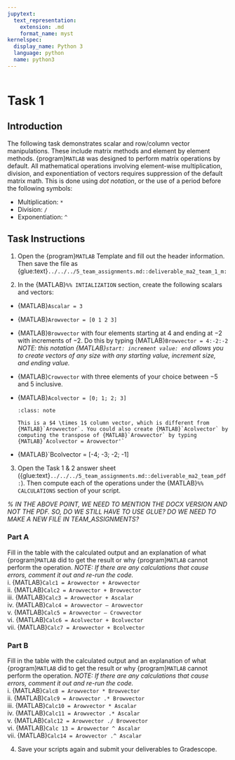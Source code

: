 ```yaml
---
jupytext:
  text_representation:
    extension: .md
    format_name: myst
kernelspec:
  display_name: Python 3
  language: python
  name: python3
---
```

```{include} /macros.md
```

# Task 1

## Introduction

The following task demonstrates scalar and row/column vector manipulations.
These include matrix methods and element by element methods. {program}`MATLAB`
was designed to perform matrix operations by default. All mathematical
operations involving element-wise multiplication, division, and exponentiation
of vectors requires suppression of the default matrix math. This is done using
*dot notation*, or the use of a period before the following symbols:

- Multiplication: 	`*`
- Division: 	      `/`
- Exponentiation: 	`^`


## Task Instructions

1.	Open the {program}`MATLAB` Template and fill out the header information. Then
   save the file as {glue:text}`../../../5_team_assignments.md::deliverable_ma2_team_1_m:`

2.	In the {MATLAB}`%% INTIALIZATION` section, create the following scalars and vectors: </br>

   - {MATLAB}`Ascalar = 3`

   - {MATLAB}`Arowvector = [0 1 2 3]`

   - {MATLAB}`Browvector` with four elements starting at $4$ and ending at $-2$
     with increments of $-2$. Do this by typing {MATLAB}`Browvector = 4:-2:-2`
     _NOTE: this notation {MATLAB}`start: increment value: end` allows you to
     create vectors of any size with any starting value, increment size, and
     ending value._

   - {MATLAB}`Crowvector` with three elements of your choice between $-5$ and
     $5$ inclusive.

   - {MATLAB}`Acolvector = [0; 1; 2; 3]`
      
     ```{admonition} Note
     :class: note

     This is a $4 \times 1$ column vector, which is different from
     {MATLAB}`Arowvector`. You could also create {MATLAB}`Acolvector` by
     computing the transpose of {MATLAB}`Arowvector` by typing
     {MATLAB}`Acolvector = Arowvector'`
     ```

   - {MATLAB}`Bcolvector = [-4; -3; -2; -1]
   
   3.	Open the Task 1 & 2 answer sheet ({glue:text}`../../../5_team_assignments.md::deliverable_ma2_team_pdf:`). Then compute each of the operations under the {MATLAB}`%% CALCULATIONS` section of your script. 

*% IN THE ABOVE POINT, WE NEED TO MENTION THE DOCX VERSION AND NOT THE PDF. SO, DO WE STILL HAVE TO USE GLUE? DO WE NEED TO MAKE A NEW FILE IN TEAM_ASSIGNMENTS?*

   ### Part A
   Fill in the table with the calculated output and an explanation of what {program}`MATLAB` did to get the result or why {program}`MATLAB` cannot perform the operation. 
   _NOTE: If there are any calculations that cause errors, comment it out and re-run the code._</br>
      i.	   {MATLAB}`Calc1 = Arowvector + Arowvector`</br>
      ii.	{MATLAB}`Calc2 = Arowvector + Browvector`</br>
      iii.	{MATLAB}`Calc3 = Arowvector + Ascalar`</br>
      iv.	{MATLAB}`Calc4 = Arowvector – Arowvector`</br>
      v.    {MATLAB}`Calc5 = Arowvector – Crowvector`</br>
      vi.	{MATLAB}`Calc6 = Acolvector + Bcolvector`</br>
      vii.	{MATLAB}`Calc7 = Arowvector + Bcolvector`</br>

   ### Part B
   Fill in the table with the calculated output and an explanation of what {program}`MATLAB` did to get the result or why {program}`MATLAB` cannot perform the operation. 
   _NOTE: If there are any calculations that cause errors, comment it out and re-run the code._</br>
      i.	   {MATLAB}`Calc8 = Arowvector * Browvector`</br>
      ii.	{MATLAB}`Calc9 = Arowvector .* Browvector`</br>
      iii.	{MATLAB}`Calc10 = Arowvector * Ascalar`</br>
      iv.	{MATLAB}`Calc11 = Arowvector .* Ascalar`</br>
      v.	   {MATLAB}`Calc12 = Arowvector ./ Browvector`</br>
      vi.	{MATLAB}`Calc 13 = Arowvector ^ Ascalar`</br>
      vii.	{MATLAB}`Calc14 = Arowvector .^ Ascalar`</br>

4.	Save your scripts again and submit your deliverables to Gradescope. 